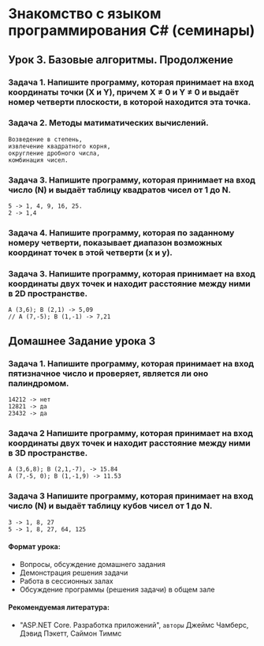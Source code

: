 # Знакомство с языком программирования C# (семинары)

## Урок 3. Базовые алгоритмы. Продолжение

### Задача 1. Напишите программу, которая принимает на вход координаты точки (X и Y), причем X ≠ 0 и Y ≠ 0 и выдаёт номер четверти плоскости, в которой находится эта точка.

### Задача 2. Методы матиматических вычислений. 
```
Возведение в степень, 
извлечение квадратного корня, 
округление дробного числа, 
комбинация чисел.
```
### Задача 3. Напишите программу, которая принимает на вход число (N) и выдаёт таблицу квадратов чисел от 1 до N.
```
5 -> 1, 4, 9, 16, 25.
2 -> 1,4
```

### Задача 4. Напишите программу, которая по заданному номеру четверти, показывает диапазон возможных координат точек в этой четверти (x и y).

### Задача 3. Напишите программу, которая принимает на вход координаты двух точек и находит расстояние между ними в 2D пространстве.
```
A (3,6); B (2,1) -> 5,09
// A (7,-5); B (1,-1) -> 7,21
```

## Домашнее Задание урока 3

### Задача 1. Напишите программу, которая принимает на вход пятизначное число и проверяет, является ли оно палиндромом.
```
14212 -> нет
12821 -> да
23432 -> да
```

### Задача 2 Напишите программу, которая принимает на вход координаты двух точек и находит расстояние между ними в 3D пространстве.
```
A (3,6,8); B (2,1,-7), -> 15.84
A (7,-5, 0); B (1,-1,9) -> 11.53
```

### Задача 3 Напишите программу, которая принимает на вход число (N) и выдаёт таблицу кубов чисел от 1 до N.
```
3 -> 1, 8, 27
5 -> 1, 8, 27, 64, 125
```

#### Формат урока:

* Вопросы, обсуждение домашнего задания
* Демонстрация решения задачи
* Работа в сессионных залах
* Обсуждение программы (решения задачи) в общем зале


#### Рекомендуемая литература:

* "ASP.NET Core. Разработка приложений", `авторы` Джеймс Чамберс, Дэвид Пэкетт, Саймон Тиммс